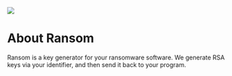 <img src="https://www.d1net.com/uploadfile/2016/1012/20161012114206382.jpg">

# About Ransom

Ransom is a key generator for your ransomware software. We generate RSA keys via your identifier, and then send it back to your program. 


